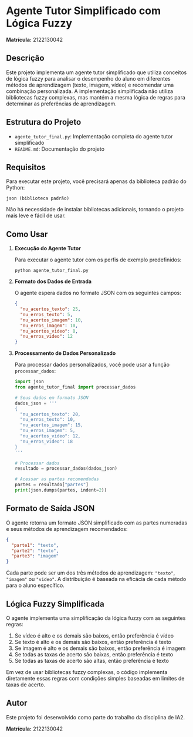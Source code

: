 # Agente Tutor Simplificado com Lógica Fuzzy

**Matrícula:** 2122130042

## Descrição

Este projeto implementa um agente tutor simplificado que utiliza conceitos de lógica fuzzy para analisar o desempenho do aluno em diferentes métodos de aprendizagem (texto, imagem, vídeo) e recomendar uma combinação personalizada. A implementação simplificada não utiliza bibliotecas fuzzy complexas, mas mantém a mesma lógica de regras para determinar as preferências de aprendizagem.

## Estrutura do Projeto

- `agente_tutor_final.py`: Implementação completa do agente tutor simplificado
- `README.md`: Documentação do projeto

## Requisitos

Para executar este projeto, você precisará apenas da biblioteca padrão do Python:

```
json (biblioteca padrão)
```

Não há necessidade de instalar bibliotecas adicionais, tornando o projeto mais leve e fácil de usar.

## Como Usar

1. **Execução do Agente Tutor**

   Para executar o agente tutor com os perfis de exemplo predefinidos:
   
   ```
   python agente_tutor_final.py
   ```

2. **Formato dos Dados de Entrada**

   O agente espera dados no formato JSON com os seguintes campos:
   
   ```json
   {
     "nu_acertos_texto": 25,
     "nu_erros_texto": 5,
     "nu_acertos_imagem": 10,
     "nu_erros_imagem": 10,
     "nu_acertos_video": 8,
     "nu_erros_video": 12
   }
   ```

3. **Processamento de Dados Personalizado**

   Para processar dados personalizados, você pode usar a função `processar_dados`:

   ```python
   import json
   from agente_tutor_final import processar_dados
   
   # Seus dados em formato JSON
   dados_json = '''
   {
     "nu_acertos_texto": 20,
     "nu_erros_texto": 10,
     "nu_acertos_imagem": 15,
     "nu_erros_imagem": 5,
     "nu_acertos_video": 12,
     "nu_erros_video": 18
   }
   '''
   
   # Processar dados
   resultado = processar_dados(dados_json)
   
   # Acessar as partes recomendadas
   partes = resultado["partes"]
   print(json.dumps(partes, indent=2))
   ```

## Formato de Saída JSON

O agente retorna um formato JSON simplificado com as partes numeradas e seus métodos de aprendizagem recomendados:

```json
{
  "parte1": "texto",
  "parte2": "texto",
  "parte3": "imagem"
}
```

Cada parte pode ser um dos três métodos de aprendizagem: `"texto"`, `"imagem"` ou `"video"`. A distribuição é baseada na eficácia de cada método para o aluno específico.

## Lógica Fuzzy Simplificada

O agente implementa uma simplificação da lógica fuzzy com as seguintes regras:

1. Se vídeo é alto e os demais são baixos, então preferência é vídeo
2. Se texto é alto e os demais são baixos, então preferência é texto
3. Se imagem é alto e os demais são baixos, então preferência é imagem
4. Se todas as taxas de acerto são baixas, então preferência é texto
5. Se todas as taxas de acerto são altas, então preferência é texto

Em vez de usar bibliotecas fuzzy complexas, o código implementa diretamente essas regras com condições simples baseadas em limites de taxas de acerto.

## Autor

Este projeto foi desenvolvido como parte do trabalho da disciplina de IA2.

**Matrícula:** 2122130042
